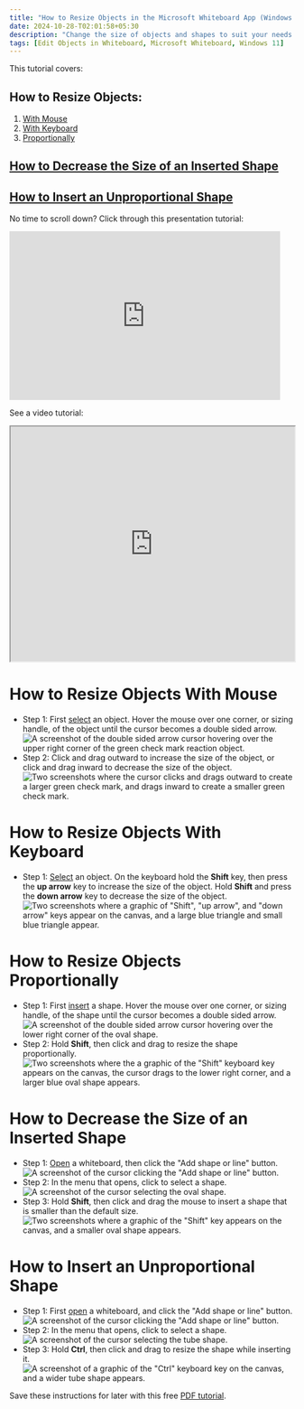 ```yaml
---
title: "How to Resize Objects in the Microsoft Whiteboard App (Windows 11)"
date: 2024-10-28-T02:01:58+05:30
description: "Change the size of objects and shapes to suit your needs. Learn more in this post."
tags: [Edit Objects in Whiteboard, Microsoft Whiteboard, Windows 11]
---
```

This tutorial covers:

## How to Resize Objects:
1. [With Mouse](#1)
2. [With Keyboard](#2)
3. [Proportionally](#3)

## [How to Decrease the Size of an Inserted Shape](#4)

## [How to Insert an Unproportional Shape](#5)


<p>No time to scroll down? Click through this presentation tutorial:</p>
<iframe src="https://docs.google.com/presentation/d/e/2PACX-1vTX9-iXexDegJZx6pe5_Cnfm-4dN4gp9Gbx8R1QuJBStNdSljZOcS4EZcrKIliLEX7_O4sZI1_wMdNl/embed?start=false&loop=false&delayms=3000" frameborder="0" width="480" height="299" allowfullscreen="true" mozallowfullscreen="true" webkitallowfullscreen="true"></iframe>

<br />

See a video tutorial:
<iframe class="BLOG_video_class" allowfullscreen="" youtube-src-id="zK3HrndjFN4" width="100%" height="416" src="https://www.youtube.com/embed/zK3HrndjFN4"></iframe>

<br />

<h1 id="1">How to Resize Objects With Mouse</h1>

* Step 1: First [select](https://qhtutorials.github.io/posts/how-to-edit-objects-in-whiteboard/) an object. Hover the mouse over one corner, or sizing handle, of the object until the cursor becomes a double sided arrow. <div class="stepimage">![A screenshot of the double sided arrow cursor hovering over the upper right corner of the green check mark reaction object.](bloghoversizinghandle.png "Hover over the corner of the object")</div>
* Step 2: Click and drag outward to increase the size of the object, or click and drag inward to decrease the size of the object. <div class="stepimage">![Two screenshots where the cursor clicks and drags outward to create a larger green check mark, and drags inward to create a smaller green check mark.](blogresizeoutwardinward.png "Click and drag the mouse")</div>

<h1 id="2">How to Resize Objects With Keyboard</h1>

* Step 1: [Select](https://qhtutorials.github.io/posts/how-to-edit-objects-in-whiteboard/) an object. On the keyboard hold the **Shift** key, then press the **up arrow** key to increase the size of the object. Hold **Shift** and press the **down arrow** key to decrease the size of the object. <div class="stepimage">![Two screenshots where a graphic of "Shift", "up arrow", and "down arrow" keys appear on the canvas, and a large blue triangle and small blue triangle appear.](blogshiftupdown.png "Hold 'Shift' and press the 'up' or 'down' arrow key")</div>

<h1 id="3">How to Resize Objects Proportionally</h1>

* Step 1: First [insert](https://qhtutorials.github.io/posts/how-to-insert-objects-in-whiteboard/) a shape. Hover the mouse over one corner, or sizing handle, of the shape until the cursor becomes a double sided arrow. <div class="stepimage">![A screenshot of the double sided arrow cursor hovering over the lower right corner of the oval shape.](blogshiftresizeproportionally0.png "Hover over the corner of the object")</div>
* Step 2: Hold **Shift**, then click and drag to resize the shape proportionally. <div class="stepimage">![Two screenshots where the a graphic of the "Shift" keyboard key appears on the canvas, the cursor drags to the lower right corner, and a larger blue oval shape appears.](blogshiftresizeproportionally1.png "Hold 'Shift', then click and drag")</div>

<h1 id="4">How to Decrease the Size of an Inserted Shape</h1>

* Step 1: [Open](https://qhtutorials.github.io/posts/how-to-open-microsoft-whiteboard/) a whiteboard, then click the "Add shape or line" button. <div class="stepimage">![A screenshot of the cursor clicking the "Add shape or line" button.](blogclickaddshapeorline.png "Click 'Add shape or line' ")</div>
* Step 2: In the menu that opens, click to select a shape. <div class="stepimage">![A screenshot of the cursor selecting the oval shape.](blogclickdecreaseinsertshape.png "Select a shape")</div>
* Step 3: Hold **Shift**, then click and drag the mouse to insert a shape that is smaller than the default size. <div class="stepimage">![Two screenshots where a graphic of the "Shift" key appears on the canvas, and a smaller oval shape appears.](bloginsertsmallershape.png "Hold 'Shift', then click and drag")</div>

<h1 id="5">How to Insert an Unproportional Shape</h1>

* Step 1: First [open](https://qhtutorials.github.io/posts/how-to-open-microsoft-whiteboard/) a whiteboard, and click the "Add shape or line" button. <div class="stepimage">![A screenshot of the cursor clicking the "Add shape or line" button.](bloginsertirregularshape0.png "Click 'Add shape or line' ")</div>
* Step 2: In the menu that opens, click to select a shape. <div class="stepimage">![A screenshot of the cursor selecting the tube shape.](bloginsertirregularshape1.png "Select a shape")</div>
* Step 3: Hold **Ctrl**, then click and drag to resize the shape while inserting it. <div class="stepimage">![A screenshot of a graphic of the "Ctrl" keyboard key on the canvas, and a wider tube shape appears.](bloginsertirregularshape2.png "Hold 'Ctrl' and drag the mouse")</div>

Save these instructions for later with this free [PDF tutorial](https://drive.google.com/file/d/1_GQn6vuIkg6MxFSIPyffvuN7Ad86H5Gj/view?usp=sharing).

<br />






